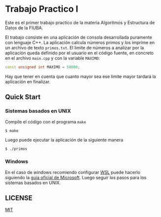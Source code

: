 # Trabajo Practico I

Este es el primer trabajo practico de la materia Algoritmos y Estructura de
Datos de la FIUBA.

El trabajo consiste en una aplicación de consola desarrollada puramente
con lenguaje C++. La aplicación calcula números primos y los imprime en un
archivo de texto `primos.txt`. El limite de números a analizar por la
aplicación queda definido por el usuario en el código fuente, en concreto en el
archivo `main.cpp` y con la variable `MAXIMO`:

```c++
const unsigned int MAXIMO = 50000;
```

Hay que tener en cuenta que cuanto mayor sea ese limite mayor tardará la
aplicación en finalizar.

## Quick Start

### Sistemas basados en UNIX

Compile el código con el programa `make`

```sh
$ make
```

Luego puede ejecutar la aplicación de la siguiente manera

```sh
$ ./primos
```

### Windows

En el caso de windows recomiendo configurar
[WSL](https://en.wikipedia.org/wiki/Windows_Subsystem_for_Linux) puede hacerlo
siguiendo la [guia oficial de
Microsoft](https://learn.microsoft.com/en-us/windows/wsl/install). Luego
seguir los pasos para los sistemas basados en UNIX.

## LICENSE

[MIT](https://opensource.org/license/mit)
